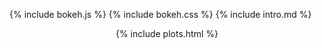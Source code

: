 {% include bokeh.js %}
{% include bokeh.css %}
{% include intro.md %}
<div style='text-align: center'>
    {% include plots.html %}
</div>